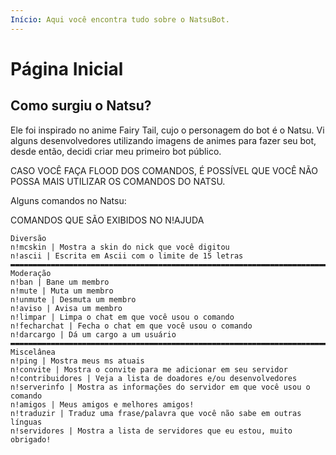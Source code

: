 ```yaml
---
Início: Aqui você encontra tudo sobre o NatsuBot.
---
```


# Página Inicial

## Como surgiu o Natsu?

Ele foi inspirado no anime Fairy Tail, cujo o personagem do bot é o Natsu. Vi alguns desenvolvedores utilizando imagens de animes para fazer seu bot, desde então, decidi criar meu primeiro bot público.

CASO VOCÊ FAÇA FLOOD DOS COMANDOS, É POSSÍVEL QUE VOCÊ NÃO POSSA MAIS UTILIZAR OS COMANDOS DO NATSU.

Alguns comandos no Natsu:

COMANDOS QUE SÃO EXIBIDOS NO N!AJUDA

```text
Diversão
n!mcskin | Mostra a skin do nick que você digitou
n!ascii | Escrita em Ascii com o limite de 15 letras
▬▬▬▬▬▬▬▬▬▬▬▬▬▬▬▬▬▬▬▬▬▬▬▬▬▬▬▬▬▬▬▬▬▬▬▬▬▬▬▬▬▬▬▬▬▬▬▬▬▬▬▬▬▬▬▬▬▬▬▬▬▬▬▬▬▬▬▬▬▬▬▬▬▬▬▬▬▬▬▬▬
Moderação
n!ban | Bane um membro
n!mute | Muta um membro
n!unmute | Desmuta um membro
n!aviso | Avisa um membro
n!limpar | Limpa o chat em que você usou o comando
n!fecharchat | Fecha o chat em que você usou o comando
n!darcargo | Dá um cargo a um usuário
▬▬▬▬▬▬▬▬▬▬▬▬▬▬▬▬▬▬▬▬▬▬▬▬▬▬▬▬▬▬▬▬▬▬▬▬▬▬▬▬▬▬▬▬▬▬▬▬▬▬▬▬▬▬▬▬▬▬▬▬▬▬▬▬▬▬▬▬▬▬▬▬▬▬▬▬▬▬▬▬▬
Miscelânea
n!ping | Mostra meus ms atuais
n!convite | Mostra o convite para me adicionar em seu servidor
n!contribuidores | Veja a lista de doadores e/ou desenvolvedores
n!serverinfo | Mostra as informações do servidor em que você usou o comando
n!amigos | Meus amigos e melhores amigos!
n!traduzir | Traduz uma frase/palavra que você não sabe em outras línguas
n!servidores | Mostra a lista de servidores que eu estou, muito obrigado!
```

